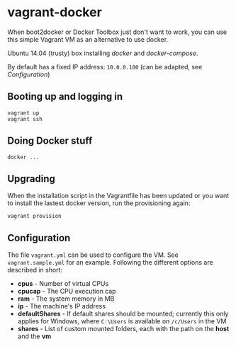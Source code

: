 vagrant-docker
==============

When boot2docker or Docker Toolbox just don't want to work, you can use this simple Vagrant VM as an alternative to use docker.

Ubuntu 14.04 (trusty) box installing *docker* and *docker-compose*.

By default has a fixed IP address: `10.0.0.100` (can be adapted, see *Configuration*)


Booting up and logging in
-------------------------

```
vagrant up
vagrant ssh
```


Doing Docker stuff
------------------

```
docker ...
```


Upgrading
---------

When the installation script in the Vagrantfile has been updated or you want to install the lastest docker version, run the provisioning again:

```
vagrant provision
```


Configuration
-------------

The file `vagrant.yml` can be used to configure the VM. See `vagrant.sample.yml` for an example. Following the different options are described in short:

* **cpus** - Number of virtual CPUs
* **cpucap** - The CPU execution cap
* **ram** - The system memory in MB
* **ip** - The machine's IP address
* **defaultShares** - If default shares should be mounted; currently this only applies for Windows, where `C:\Users` is available on `/c/Users` in the VM
* **shares** - List of custom mounted folders, each with the path on the **host** and the **vm**
